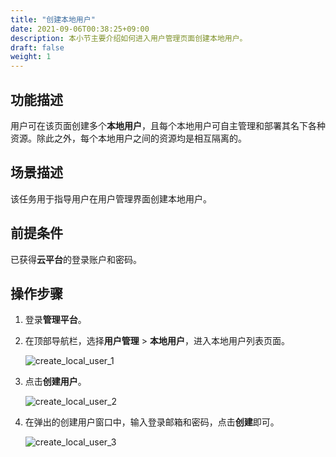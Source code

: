 ```yaml
---
title: "创建本地用户"
date: 2021-09-06T00:38:25+09:00
description: 本小节主要介绍如何进入用户管理页面创建本地用户。
draft: false
weight: 1
---
```


## 功能描述

用户可在该页面创建多个**本地用户**，且每个本地用户可自主管理和部署其名下各种资源。除此之外，每个本地用户之间的资源均是相互隔离的。

## 场景描述

该任务用于指导用户在用户管理界面创建本地用户。

## 前提条件

已获得**云平台**的登录账户和密码。

## 操作步骤

1. 登录**管理平台**。


2. 在顶部导航栏，选择**用户管理** > **本地用户**，进入本地用户列表页面。

   ![create_local_user_1](../../_images/create_local_user_1.png)

3. 点击**创建用户**。
   
   ![create_local_user_2](../../_images/create_local_user_2.png)

4. 在弹出的创建用户窗口中，输入登录邮箱和密码，点击**创建**即可。  

   ![create_local_user_3](../../_images/create_local_user_3.png)



